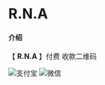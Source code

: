 #  **R.N.A** 

#### 介绍
【 **R.N.A** 】付费 收款二维码



![支付宝](https://gitee.com/sharpeter/rna/raw/master/donate/Alipay-30.jpg)
![微信](https://gitee.com/sharpeter/rna/raw/master/donate/Wechat-30.jpg)
